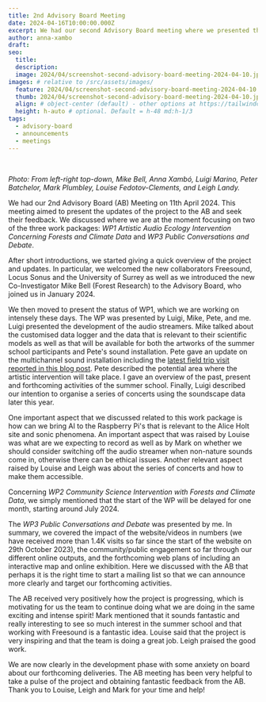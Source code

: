 ```yaml
---
title: 2nd Advisory Board Meeting
date: 2024-04-16T10:00:00.000Z
excerpt: We had our second Advisory Board meeting where we presented the development and status of the project to the Advisory Board and sought their valuable feedback.
author: anna-xambo
draft:
seo:
  title:
  description:
  image: 2024/04/screenshot-second-advisory-board-meeting-2024-04-10.jpg
images: # relative to /src/assets/images/
  feature: 2024/04/screenshot-second-advisory-board-meeting-2024-04-10.jpg
  thumb: 2024/04/screenshot-second-advisory-board-meeting-2024-04-10.jpg
  align: # object-center (default) - other options at https://tailwindcss.com/docs/object-position
  height: h-auto # optional. Default = h-48 md:h-1/3
tags:
  - advisory-board  
  - announcements
  - meetings
---
```


<br />

*Photo: From left-right top-down, Mike Bell, Anna Xambó, Luigi Marino, Peter Batchelor, Mark Plumbley, Louise Fedotov-Clements, and Leigh Landy.*

We had our 2nd Advisory Board (AB) Meeting on 11th April 2024. This meeting aimed to present the updates of the project to the AB and seek their feedback. We discussed where we are at the moment focusing on two of the three work packages: *WP1 Artistic Audio Ecology Intervention Concerning Forests and Climate Data* and *WP3 Public Conversations and Debate*. 

After short introductions, we started giving a quick overview of the project and updates. In particular, we welcomed the new collaborators Freesound, Locus Sonus and the University of Surrey as well as we introduced the new Co-Investigator Mike Bell (Forest Research) to the Advisory Board, who joined us in January 2024.

We then moved to present the status of WP1, which we are working on intensely these days. The WP was presented by Luigi, Mike, Pete, and me. Luigi presented the development of the audio streamers. Mike talked about the customised data logger and the data that is relevant to their scientific models as well as that will be available for both the artworks of the summer school participants and Pete's sound installation. Pete gave an update on the multichannel sound installation including the [latest field trip visit reported in this blog post](/2024/04/09/second-field-trip-to-alice-holt-forest/). Pete described the potential area where the artistic intervention will take place. I gave an overview of the past, present and forthcoming activities of the summer school. Finally, Luigi described our intention to organise a series of concerts using the soundscape data later this year.

One important aspect that we discussed related to this work package is how can we bring AI to the Raspberry Pi's that is relevant to the Alice Holt site and sonic phenomena. An important aspect that was raised by Louise was what are we expecting to record as well as by Mark on whether we should consider switching off the audio streamer when non-nature sounds come in, otherwise there can be ethical issues. Another relevant aspect raised by Louise and Leigh was about the series of concerts and how to make them accessible.

Concerning *WP2 Community Science Intervention with Forests and Climate Data*, we simply mentioned that the start of the WP will be delayed for one month, starting around July 2024. 

The *WP3 Public Conversations and Debate* was presented by me. In summary, we covered the impact of the website/videos in numbers (we have received more than 1.4K visits so far since the start of the website on 29th October 2023), the community/public engagement so far through our different online outputs, and the forthcoming web plans of including an interactive map and online exhibition. Here we discussed with the AB that perhaps it is the right time to start a mailing list so that we can announce more clearly and target our forthcoming activities.

The AB received very positively how the project is progressing, which is motivating for us the team to continue doing what we are doing in the same exciting and intense spirit! Mark mentioned that it sounds fantastic and really interesting to see so much interest in the summer school and that working with Freesound is a fantastic idea. Louise said that the project is very inspiring and that the team is doing a great job. Leigh praised the good work. 

We are now clearly in the development phase with some anxiety on board about our forthcoming deliveries. The AB meeting has been very helpful to take a pulse of the project and obtaining fantastic feedback from the AB. Thank you to Louise, Leigh and Mark for your time and help!
